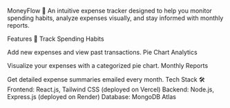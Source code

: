 MoneyFlow 💸
An intuitive expense tracker designed to help you monitor spending habits, analyze expenses visually, and stay informed with monthly reports.

Features 🌟
Track Spending Habits

Add new expenses and view past transactions.
Pie Chart Analytics

Visualize your expenses with a categorized pie chart.
Monthly Reports

Get detailed expense summaries emailed every month.
Tech Stack 🛠️
Frontend: React.js, Tailwind CSS (deployed on Vercel)
Backend: Node.js, Express.js (deployed on Render)
Database: MongoDB Atlas
